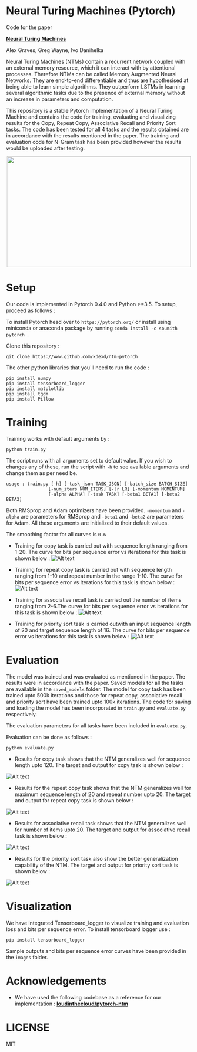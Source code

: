 Neural Turing Machines (Pytorch)
=================================
Code for the paper

**[Neural Turing Machines][1]**

Alex Graves, Greg Wayne, Ivo Danihelka

[1]: https://arxiv.org/abs/1410.5401
Neural Turing Machines (NTMs) contain a recurrent network coupled with an external memory resource, which it can interact with by attentional processes. Therefore NTMs can be called Memory Augmented Neural Networks. They are end-to-end differentiable and thus are hypothesised at being able to learn simple algorithms. They outperform LSTMs in learning several algorithmic tasks due to the presence of external memory without an increase in parameters and computation.

This repository is a stable Pytorch implementation of a Neural Turing Machine and contains the code for training, evaluating and visualizing results for the Copy, Repeat Copy, Associative Recall and Priority Sort tasks. The code has been tested for all 4 tasks and the results obtained are in accordance with the results mentioned in the paper. The training and evaluation code for N-Gram task has been provided however the results would be uploaded after testing.

<p align="center">
<img width="500" height="300" src="https://www.researchgate.net/profile/Gabriel_Makdah/publication/279864730/figure/fig3/AS:372237233344513@1465759680918/Neural-Turing-Machine-architecture-The-controller-or-neural-network-receives-the-input.png">
</p>

Setup
=================================
Our code is implemented in Pytorch 0.4.0 and Python >=3.5. To setup, proceed as follows :

To install Pytorch head over to ```https://pytorch.org/``` or install using miniconda or anaconda package by running 
```conda install -c soumith pytorch ```.

Clone this repository :

```
git clone https://www.github.com/kdexd/ntm-pytorch
```

The other python libraries that you'll need to run the code :
```
pip install numpy 
pip install tensorboard_logger
pip install matplotlib
pip install tqdm
pip install Pillow
```

Training
================================
Training works with default arguments by :
```
python train.py
```
The script runs with all arguments set to default value. If you wish to changes any of these, run the script with ```-h``` to see available arguments and change them as per need be.
```
usage : train.py [-h] [-task_json TASK_JSON] [-batch_size BATCH_SIZE]
                [-num_iters NUM_ITERS] [-lr LR] [-momentum MOMENTUM]
                [-alpha ALPHA] [-task TASK] [-beta1 BETA1] [-beta2 BETA2]
```
Both RMSprop and Adam optimizers have been provided. ```-momentum``` and ```-alpha``` are parameters for RMSprop and ```-beta1``` and ```-beta2``` are parameters for Adam. All these arguments are initialized to their default values.

The smoothing factor for all curves is ```0.6```
- Training for copy task is carried out with sequence length ranging from 1-20. The curve for bits per sequence error vs iterations for this task is shown below :
![Alt text](https://github.com/kdexd/ntm-pytorch/blob/master/images/copy_loss.png)

- Training for repeat copy task is carried out with sequence length ranging from 1-10 and repeat number in the range 1-10. The curve for bits per sequence error vs iterations for this task is shown below :
![Alt text](https://github.com/kdexd/ntm-pytorch/blob/master/images/repeat_copy_loss.png)

- Training for associative recall task is carried out the number of items ranging from 2-6.The curve for bits per sequence error vs iterations for this task is shown below :
![Alt text](https://github.com/kdexd/ntm-pytorch/blob/master/images/associative_loss.png)

- Training for priority sort task is carried outwith an input sequence length of 20 and target sequence length of 16. The curve for bits per sequence error vs iterations for this task is shown below :
![Alt text](https://github.com/kdexd/ntm-pytorch/blob/master/images/prioritysort_loss.png)


Evaluation
===============================
The model was trained and was evaluated as mentioned in the paper. The results were in accordance with the paper. Saved models for all the tasks are available in the ```saved_models``` folder. The model for copy task has been trained upto 500k iterations and those for repeat copy, associative recall and priority sort have been trained upto 100k iterations. The code for saving and loading the model has been incorporated in ```train.py``` and ```evaluate.py``` respectively.

The evaluation parameters for all tasks have been included in ```evaluate.py```.

Evaluation can be done as follows :
```
python evaluate.py
```
- Results for copy task shows that the NTM generalizes well for sequence length upto 120. The target and output for copy task is shown below :

![Alt text](https://github.com/kdexd/ntm-pytorch/blob/master/images/copy_1.png)

- Results for the repeat copy task shows that the NTM generalizes well for maximum sequence length of 20 and repeat number     upto 20. The target and output for repeat copy task is shown below :

![Alt text](https://github.com/kdexd/ntm-pytorch/blob/master/images/repeat_copy_seq_len_1.png)

- Results for associative recall task shows that the NTM generalizes well for number of items upto 20. The target and output for associative recall task is shown below :

![Alt text](https://github.com/kdexd/ntm-pytorch/blob/master/images/associative_2.png)

- Results for the priority sort task also show the better generalization capability of the NTM. The target and output for priority sort task is shown below :

![Alt text](https://github.com/kdexd/ntm-pytorch/blob/master/images/priority_sort_1.png)


Visualization
===============================
We have integrated Tensorboard_logger to visualize training and evaluation loss and bits per sequence error. To install tensorboard logger use :
```
pip install tensorboard_logger
```

Sample outputs and bits per sequence error curves have been provided in the ```images``` folder.

Acknowledgements
===============================
- We have used the following codebase as a reference for our implementation : **[loudinthecloud/pytorch-ntm][2]**  

[2]:https://github.com/loudinthecloud/pytorch-ntm

LICENSE
===============================
MIT
